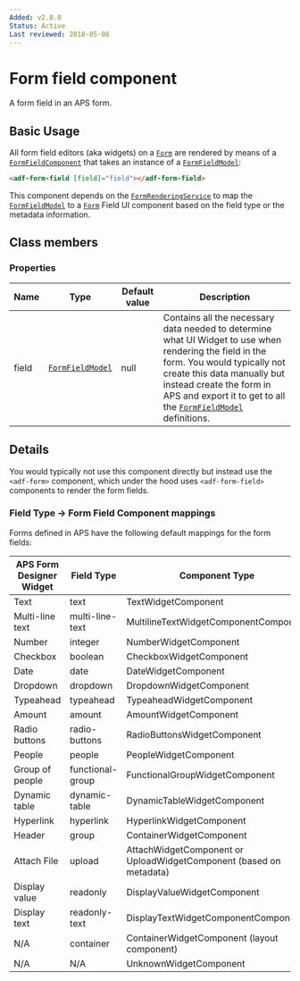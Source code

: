 ```yaml
---
Added: v2.0.0
Status: Active
Last reviewed: 2018-05-08
---
```


# Form field component

A form field in an APS form.

## Basic Usage

All form field editors (aka widgets) on a [`Form`](../../lib/process-services/task-list/models/form.model.ts) are rendered by means of a [`FormFieldComponent`](../core/form-field.component.md)
that takes an instance of a [`FormFieldModel`](../core/form-field.model.md):

```html
<adf-form-field [field]="field"></adf-form-field>
```

This component depends on the [`FormRenderingService`](../core/form-rendering.service.md) to map the [`FormFieldModel`](../core/form-field.model.md) to a [`Form`](../../lib/process-services/task-list/models/form.model.ts) Field UI component
based on the field type or the metadata information.

## Class members

### Properties

| Name | Type | Default value | Description |
| -- | -- | -- | -- |
| field | [`FormFieldModel`](../core/form-field.model.md) |  null | Contains all the necessary data needed to determine what UI Widget to use when rendering the field in the form. You would typically not create this data manually but instead create the form in APS and export it to get to all the [`FormFieldModel`](../core/form-field.model.md) definitions. |

## Details

You would typically not use this component directly but instead use the `<adf-form>` component, which under the hood
uses `<adf-form-field>` components to render the form fields.

### Field Type -> Form Field Component mappings

Forms defined in APS have the following default mappings for the form fields:

| APS Form Designer Widget | Field Type | Component Type |
| ------------------------ | ---------- | -------------- |
| Text | text | TextWidgetComponent |
| Multi-line text | multi-line-text | MultilineTextWidgetComponentComponent |
| Number | integer | NumberWidgetComponent |
| Checkbox | boolean | CheckboxWidgetComponent |
| Date | date | DateWidgetComponent |
| Dropdown | dropdown | DropdownWidgetComponent |
| Typeahead | typeahead | TypeaheadWidgetComponent |
| Amount | amount | AmountWidgetComponent |
| Radio buttons | radio-buttons | RadioButtonsWidgetComponent |
| People | people | PeopleWidgetComponent |
| Group of people | functional-group | FunctionalGroupWidgetComponent |
| Dynamic table | dynamic-table | DynamicTableWidgetComponent |
| Hyperlink | hyperlink | HyperlinkWidgetComponent |
| Header | group | ContainerWidgetComponent |
| Attach File | upload | AttachWidgetComponent or UploadWidgetComponent (based on metadata) |
| Display value | readonly | DisplayValueWidgetComponent |
| Display text | readonly-text | DisplayTextWidgetComponentComponent |
| N/A | container | ContainerWidgetComponent (layout component) |
| N/A | N/A | UnknownWidgetComponent |
